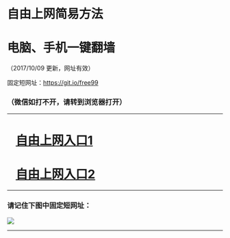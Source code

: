 ﻿# 自由上网简易方法

# 电脑、手机一键翻墙

（2017/10/09 更新，网址有效）

固定短网址：https://git.io/free99

### （微信如打不开，请转到浏览器打开）


***





# &nbsp;&nbsp; <a href="http://ft832914681.fwq-tz-1001.info/fwqtz01.html?t=10090019650 " target="_blank">自由上网入口1</a>
# &nbsp;&nbsp; <a href="http://ft2682826667.fwq-tz-1002.info/fwqtz02.html?t=100900127685 " target="_blank">自由上网入口2</a>
***

### 请记住下图中固定短网址：

<img src="https://s3-us-west-2.amazonaws.com/fwq-1001/yjfq-20170905okok.png" /> 


***

